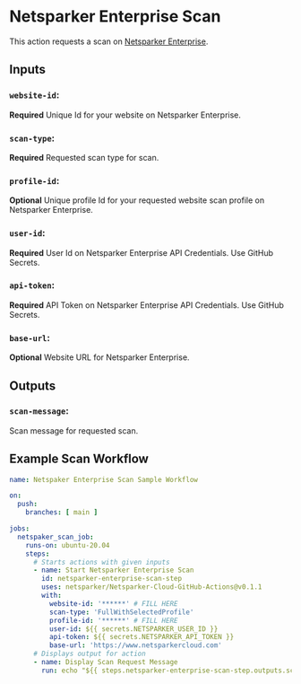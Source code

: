 # Netsparker Enterprise Scan

This action requests a scan on [Netsparker Enterprise](https://www.netsparkercloud.com/).

## Inputs

### `website-id`:

**Required** Unique Id for your website on Netsparker Enterprise.

### `scan-type`:

**Required** Requested scan type for scan.

### `profile-id`:

**Optional** Unique profile Id for your requested website scan profile on Netsparker Enterprise.

### `user-id`:

**Required** User Id on Netsparker Enterprise API Credentials. Use GitHub Secrets.

### `api-token`:

**Required** API Token on Netsparker Enterprise API Credentials. Use GitHub Secrets.

### `base-url`:

**Optional** Website URL for Netsparker Enterprise.

## Outputs

### `scan-message`:

Scan message for requested scan.

## Example Scan Workflow

```yaml
name: Netspaker Enterprise Scan Sample Workflow

on:
  push:
    branches: [ main ]

jobs:
  netspaker_scan_job:
    runs-on: ubuntu-20.04
    steps:
      # Starts actions with given inputs
      - name: Start Netsparker Enterprise Scan
        id: netsparker-enterprise-scan-step
        uses: netsparker/Netsparker-Cloud-GitHub-Actions@v0.1.1
        with:
          website-id: '******' # FILL HERE
          scan-type: 'FullWithSelectedProfile'
          profile-id: '******' # FILL HERE
          user-id: ${{ secrets.NETSPARKER_USER_ID }}
          api-token: ${{ secrets.NETSPARKER_API_TOKEN }}
          base-url: 'https://www.netsparkercloud.com'
      # Displays output for action
      - name: Display Scan Request Message
        run: echo "${{ steps.netsparker-enterprise-scan-step.outputs.scan-message }}" >> $GITHUB_OUTPUT
```
